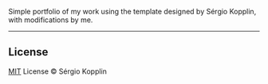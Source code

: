 <p>Simple portfolio of my work using the template designed by Sérgio Kopplin, with modifications by me.</p>

---
## License

[MIT](https://kopplin.mit-license.org/) License © Sérgio Kopplin
